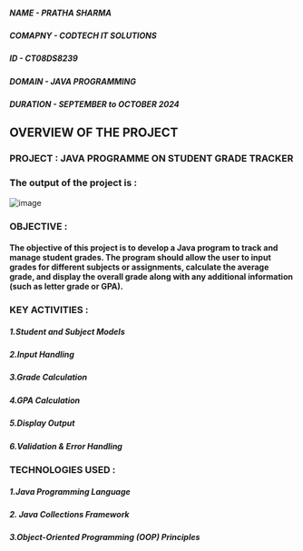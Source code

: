 
##### **NAME -** PRATHA SHARMA 
##### **COMAPNY -** CODTECH IT SOLUTIONS
##### **ID -** CT08DS8239
##### **DOMAIN -** JAVA PROGRAMMING
##### **DURATION -** SEPTEMBER to OCTOBER 2024


## OVERVIEW OF THE PROJECT
### PROJECT : JAVA PROGRAMME ON STUDENT GRADE TRACKER

### The output of the project is :
![image](https://github.com/user-attachments/assets/389e32ec-e437-4f23-a21a-4e059fa0981e)



### OBJECTIVE : 
#### The objective of this project is to  develop a Java program to track and manage student grades. The program should allow the user to input grades for different subjects or assignments, calculate the average grade, and display the overall grade along with any additional information (such as letter grade or GPA).


### KEY ACTIVITIES :
##### 1.Student and Subject Models
##### 2.Input Handling
##### 3.Grade Calculation
##### 4.GPA Calculation
##### 5.Display Output
##### 6.Validation & Error Handling


### TECHNOLOGIES USED :
##### 1.Java Programming Language
##### 2. Java Collections Framework
##### 3.Object-Oriented Programming (OOP) Principles





 
